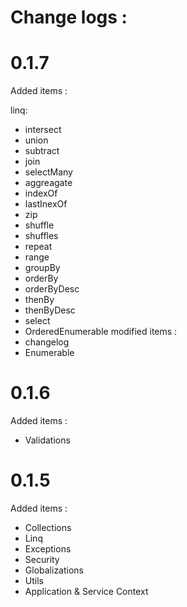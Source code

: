 # Change logs :

# 0.1.7
Added items :

linq:
- intersect 
- union
- subtract
- join
- selectMany
- aggreagate
- indexOf
- lastInexOf
- zip
- shuffle
- shuffles
- repeat
- range
- groupBy
- orderBy
- orderByDesc
- thenBy
- thenByDesc
- select
- OrderedEnumerable
modified items :
- changelog
- Enumerable

# 0.1.6
Added items :
- Validations


# 0.1.5
Added items :
- Collections
- Linq
- Exceptions
- Security
- Globalizations
- Utils
- Application & Service Context
